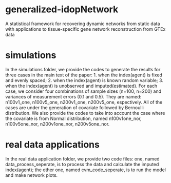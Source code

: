 # generalized-idopNetwork
A statistical framework for recovering dynamic networks from static data with applications to tissue-specific gene network reconstruction from GTEx data

# simulations
In the simulations folder, we provide the codes to generate the results for three cases in the main text of the paper: 1. when the index(agent) is fixed and evenly spaced; 2. when the index(agent) is known random variable; 3. when the index(agent) is unobserved and imputed(estimated). For each case, we consider four combinations of sample sizes (n=100, n=200) and variances of measurement errors (0.1 and 0.5). They are named: n100v1_one, n100v5_one, n200v1_one, n200v5_one, espectively. All of the cases are under the generation of covariate followed by Bernoulli distribution. We also provide the codes to take into account the case where the covariate is from Normal distribution, named n100v1one_nor, n100v5one_nor, n200v1one_nor, n200v5one_nor.

# real data applications
In the real data application folder, we provide two code files: one, named data_process_seperate, is to process the data and calculate the imputed index(agent); the other one, named cvm_code_seperate, is to run the model and make network plots.
